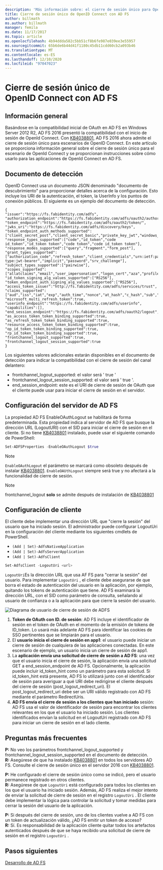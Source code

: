 ```yaml
---
description: 'Más información sobre: el cierre de sesión único para OpenID Connect con AD FS'
title: Cierre de sesión único de OpenID Connect con AD FS
author: billmath
ms.author: billmath
manager: femila
ms.date: 11/17/2017
ms.topic: article
ms.openlocfilehash: 4b94ddda582c5bb51cf8b6fe987e039ee3e55957
ms.sourcegitcommit: 65b6de6b44d41f1180c45db11cdd60cb2a093b46
ms.translationtype: MT
ms.contentlocale: es-ES
ms.lasthandoff: 12/10/2020
ms.locfileid: "97047023"
---
```

#  <a name="single-log-out-for-openid-connect-with-ad-fs"></a>Cierre de sesión único de OpenID Connect con AD FS

## <a name="overview"></a>Información general
Basándose en la compatibilidad inicial de OAuth en AD FS en Windows Server 2012 R2, AD FS 2016 presentó la compatibilidad con el inicio de sesión de OpenId Connect. Con [KB4038801](https://support.microsoft.com/en-gb/help/4038801/windows-10-update-kb4038801), AD FS 2016 ahora admite el cierre de sesión único para escenarios de OpenID Connect. En este artículo se proporciona información general sobre el cierre de sesión único para el escenario de OpenId Connect y se proporcionan instrucciones sobre cómo usarlo para las aplicaciones de OpenId Connect en AD FS.


## <a name="discovery-doc"></a>Documento de detección
OpenID Connect usa un documento JSON denominado "documento de descubrimiento" para proporcionar detalles acerca de la configuración.  Esto incluye los URI de la autenticación, el token, la UserInfo y los puntos de conexión públicos.  El siguiente es un ejemplo del documento de detección.

```
{
"issuer":"https://fs.fabidentity.com/adfs",
"authorization_endpoint":"https://fs.fabidentity.com/adfs/oauth2/authorize/",
"token_endpoint":"https://fs.fabidentity.com/adfs/oauth2/token/",
"jwks_uri":"https://fs.fabidentity.com/adfs/discovery/keys",
"token_endpoint_auth_methods_supported":["client_secret_post","client_secret_basic","private_key_jwt","windows_client_authentication"],
"response_types_supported":["code","id_token","code id_token","id_token token","code token","code id_token token"],
"response_modes_supported":["query","fragment","form_post"],
"grant_types_supported":["authorization_code","refresh_token","client_credentials","urn:ietf:params:oauth:grant-type:jwt-bearer","implicit","password","srv_challenge"],
"subject_types_supported":["pairwise"],
"scopes_supported":["allatclaims","email","user_impersonation","logon_cert","aza","profile","vpn_cert","winhello_cert","openid"],
"id_token_signing_alg_values_supported":["RS256"],
"token_endpoint_auth_signing_alg_values_supported":["RS256"],
"access_token_issuer":"http://fs.fabidentity.com/adfs/services/trust",
"claims_supported":["aud","iss","iat","exp","auth_time","nonce","at_hash","c_hash","sub","upn","unique_name","pwd_url","pwd_exp","sid"],
"microsoft_multi_refresh_token":true,
"userinfo_endpoint":"https://fs.fabidentity.com/adfs/userinfo",
"capabilities":[],
"end_session_endpoint":"https://fs.fabidentity.com/adfs/oauth2/logout",
"as_access_token_token_binding_supported":true,
"as_refresh_token_token_binding_supported":true,
"resource_access_token_token_binding_supported":true,
"op_id_token_token_binding_supported":true,
"rp_id_token_token_binding_supported":true,
"frontchannel_logout_supported":true,
"frontchannel_logout_session_supported":true
}

```



Los siguientes valores adicionales estarán disponibles en el documento de detección para indicar la compatibilidad con el cierre de sesión del canal delantero:

- frontchannel_logout_supported: el valor será ' true '
- frontchannel_logout_session_supported: el valor será ' true '.
- end_session_endpoint: este es el URI de cierre de sesión de OAuth que el cliente puede usar para iniciar el cierre de sesión en el servidor.


## <a name="ad-fs-server-configuration"></a>Configuración del servidor de AD FS
La propiedad AD FS EnableOAuthLogout se habilitará de forma predeterminada.  Esta propiedad indica al servidor de AD FS que busque la dirección URL (LogoutURI) con el SID para iniciar el cierre de sesión en el cliente.
Si no tiene [KB4038801](https://support.microsoft.com/en-gb/help/4038801/windows-10-update-kb4038801) instalado, puede usar el siguiente comando de PowerShell:

```PowerShell
Set-ADFSProperties -EnableOAuthLogout $true
```

>[!NOTE]
> `EnableOAuthLogout` el parámetro se marcará como obsoleto después de instalar [KB4038801](https://support.microsoft.com/en-gb/help/4038801/windows-10-update-kb4038801). `EnableOAUthLogout` siempre será true y no afectará a la funcionalidad de cierre de sesión.

>[!NOTE]
>frontchannel_logout **solo** se admite después de instalación de [KB4038801](https://support.microsoft.com/en-gb/help/4038801/windows-10-update-kb4038801)

## <a name="client-configuration"></a>Configuración de cliente
El cliente debe implementar una dirección URL que "cierre la sesión" del usuario que ha iniciado sesión. El administrador puede configurar LogoutUri en la configuración del cliente mediante los siguientes cmdlets de PowerShell.


- `(Add | Set)-AdfsNativeApplication`
- `(Add | Set)-AdfsServerApplication`
- `(Add | Set)-AdfsClient`

```PowerShell
Set-AdfsClient -LogoutUri <url>
```

`LogoutUri`Es la dirección URL que usa AF FS para "cerrar la sesión" del usuario. Para implementar `LogoutUri` , el cliente debe asegurarse de que borra el estado de autenticación del usuario en la aplicación, por ejemplo, quitando los tokens de autenticación que tiene. AD FS examinará la dirección URL, con el SID como parámetro de consulta, señalando al usuario de confianza o a la aplicación para que cierre la sesión del usuario.

![Diagrama de usuario de cierre de sesión de ADFS](media/ad-fs-logout-openid-connect/adfs_single_logout2.png)

1.  **Token de OAuth con ID. de sesión**: AD FS incluye el identificador de sesión en el token de OAuth en el momento de la emisión de tokens de ID_token. Lo usará más adelante AD FS para identificar las cookies de SSO pertinentes que se limpiarán para el usuario.
2.  El **usuario inicia el cierre de sesión en app1**: el usuario puede iniciar un cierre de sesión de cualquiera de las aplicaciones conectadas. En este escenario de ejemplo, un usuario inicia un cierre de sesión de app1.
3.  La **aplicación envía una solicitud de cierre de sesión a AD FS**: una vez que el usuario inicia el cierre de sesión, la aplicación envía una solicitud GET a end_session_endpoint de AD FS. Opcionalmente, la aplicación puede incluir id_token_hint como un parámetro para esta solicitud. Si id_token_hint está presente, AD FS lo utilizará junto con el identificador de sesión para averiguar a qué URI debe redirigirse el cliente después del cierre de sesión (post_logout_redirect_uri).  El post_logout_redirect_uri debe ser un URI válido registrado con AD FS mediante el parámetro RedirectUris.
4.  **AD FS envía el cierre de sesión a los clientes que han iniciado** sesión: AD FS usa el valor de identificador de sesión para encontrar los clientes relevantes en los que el usuario ha iniciado sesión. Los clientes identificados envían la solicitud en el LogoutUri registrado con AD FS para iniciar un cierre de sesión en el lado cliente.

## <a name="faqs"></a>Preguntas más frecuentes
**P:** No veo los parámetros frontchannel_logout_supported y frontchannel_logout_session_supported en el documento de detección.</br>
**R:** Asegúrese de que ha instalado [KB4038801](https://support.microsoft.com/en-gb/help/4038801/windows-10-update-kb4038801) en todos los servidores AD FS. Consulte el cierre de sesión único en el servidor 2016 con [KB4038801](https://support.microsoft.com/en-gb/help/4038801/windows-10-update-kb4038801).

**P:** He configurado el cierre de sesión único como se indicó, pero el usuario permanece registrado en otros clientes.</br>
**R:** Asegúrese de que `LogoutUri` está configurado para todos los clientes en los que el usuario ha iniciado sesión. Además, AD FS realiza el mejor intento de enviar la solicitud de cierre de sesión en el registro `LogoutUri` . El cliente debe implementar la lógica para controlar la solicitud y tomar medidas para cerrar la sesión del usuario de la aplicación.</br>

**P:** Si después del cierre de sesión, uno de los clientes vuelve a AD FS con un token de actualización válido, ¿AD FS emitir un token de acceso?</br>
**R:** Sí. Es responsabilidad de la aplicación cliente quitar todos los artefactos autenticados después de que se haya recibido una solicitud de cierre de sesión en el registro `LogoutUri` .


## <a name="next-steps"></a>Pasos siguientes
[Desarrollo de AD FS](../../ad-fs/AD-FS-Development.md)
